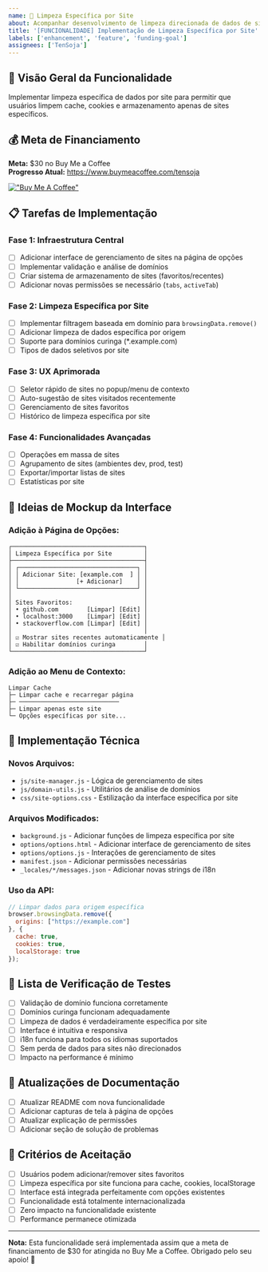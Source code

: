 ```yaml
---
name: 🎯 Limpeza Específica por Site
about: Acompanhar desenvolvimento de limpeza direcionada de dados de sites
title: '[FUNCIONALIDADE] Implementação de Limpeza Específica por Site'
labels: ['enhancement', 'feature', 'funding-goal']
assignees: ['TenSoja']
---
```


## 🎯 Visão Geral da Funcionalidade
Implementar limpeza específica de dados por site para permitir que usuários limpem cache, cookies e armazenamento apenas de sites específicos.

## 💰 Meta de Financiamento
**Meta:** $30 no Buy Me a Coffee  
**Progresso Atual:** https://www.buymeacoffee.com/tensoja

[!["Buy Me A Coffee"](https://www.buymeacoffee.com/assets/img/custom_images/orange_img.png)](https://www.buymeacoffee.com/tensoja)

## 📋 Tarefas de Implementação

### Fase 1: Infraestrutura Central
- [ ] Adicionar interface de gerenciamento de sites na página de opções
- [ ] Implementar validação e análise de domínios
- [ ] Criar sistema de armazenamento de sites (favoritos/recentes)
- [ ] Adicionar novas permissões se necessário (`tabs`, `activeTab`)

### Fase 2: Limpeza Específica por Site
- [ ] Implementar filtragem baseada em domínio para `browsingData.remove()`
- [ ] Adicionar limpeza de dados específica por origem
- [ ] Suporte para domínios curinga (*.example.com)
- [ ] Tipos de dados seletivos por site

### Fase 3: UX Aprimorada
- [ ] Seletor rápido de sites no popup/menu de contexto
- [ ] Auto-sugestão de sites visitados recentemente
- [ ] Gerenciamento de sites favoritos
- [ ] Histórico de limpeza específica por site

### Fase 4: Funcionalidades Avançadas
- [ ] Operações em massa de sites
- [ ] Agrupamento de sites (ambientes dev, prod, test)
- [ ] Exportar/importar listas de sites
- [ ] Estatísticas por site

## 🎨 Ideias de Mockup da Interface

### Adição à Página de Opções:
```
┌─────────────────────────────────────┐
│ Limpeza Específica por Site         │
├─────────────────────────────────────┤
│ ┌─────────────────────────────────┐ │
│ │ Adicionar Site: [example.com  ] │ │
│ │                [+ Adicionar]    │ │
│ └─────────────────────────────────┘ │
│                                     │
│ Sites Favoritos:                    │
│ • github.com        [Limpar] [Edit] │
│ • localhost:3000    [Limpar] [Edit] │
│ • stackoverflow.com [Limpar] [Edit] │
│                                     │
│ ☑ Mostrar sites recentes automaticamente │
│ ☑ Habilitar domínios curinga        │
└─────────────────────────────────────┘
```

### Adição ao Menu de Contexto:
```
Limpar Cache
├─ Limpar cache e recarregar página
├─ ────────────────────────────
├─ Limpar apenas este site
└─ Opções específicas por site...
```

## 🔧 Implementação Técnica

### Novos Arquivos:
- `js/site-manager.js` - Lógica de gerenciamento de sites
- `js/domain-utils.js` - Utilitários de análise de domínios
- `css/site-options.css` - Estilização da interface específica por site

### Arquivos Modificados:
- `background.js` - Adicionar funções de limpeza específica por site
- `options/options.html` - Adicionar interface de gerenciamento de sites
- `options/options.js` - Interações de gerenciamento de sites
- `manifest.json` - Adicionar permissões necessárias
- `_locales/*/messages.json` - Adicionar novas strings de i18n

### Uso da API:
```javascript
// Limpar dados para origem específica
browser.browsingData.remove({
  origins: ["https://example.com"]
}, {
  cache: true,
  cookies: true,
  localStorage: true
});
```

## 🧪 Lista de Verificação de Testes
- [ ] Validação de domínio funciona corretamente
- [ ] Domínios curinga funcionam adequadamente
- [ ] Limpeza de dados é verdadeiramente específica por site
- [ ] Interface é intuitiva e responsiva
- [ ] i18n funciona para todos os idiomas suportados
- [ ] Sem perda de dados para sites não direcionados
- [ ] Impacto na performance é mínimo

## 📖 Atualizações de Documentação
- [ ] Atualizar README com nova funcionalidade
- [ ] Adicionar capturas de tela à página de opções
- [ ] Atualizar explicação de permissões
- [ ] Adicionar seção de solução de problemas

## 🎯 Critérios de Aceitação
- [ ] Usuários podem adicionar/remover sites favoritos
- [ ] Limpeza específica por site funciona para cache, cookies, localStorage
- [ ] Interface está integrada perfeitamente com opções existentes
- [ ] Funcionalidade está totalmente internacionalizada
- [ ] Zero impacto na funcionalidade existente
- [ ] Performance permanece otimizada

---

**Nota:** Esta funcionalidade será implementada assim que a meta de financiamento de $30 for atingida no Buy Me a Coffee. Obrigado pelo seu apoio! 🙏

